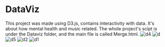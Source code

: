 # DataViz

This project was made using D3.js, contains interactivity with data. It's about how mental health and music related.
The whole project's scipt is under the Dataviz folder, and the main file is called Merge.html.
![d4](https://github.com/Kiny21/DataViz/assets/119699338/deb54a2d-df2d-4c01-aaed-bb7198d1687d)
![d](https://github.com/Kiny21/DataViz/assets/119699338/98b726f3-9fda-48a7-9413-33fe6459dd64)
![d5](https://github.com/Kiny21/DataViz/assets/119699338/6776c51d-3c75-444e-a2b9-948703b90e7b)
![d2](https://github.com/Kiny21/DataViz/assets/119699338/c3192ce7-4b60-44f3-9abd-fe85eced00f6)
![d1](https://github.com/Kiny21/DataViz/assets/119699338/4ba02d52-a7f3-4a79-8edc-039a2303dcea)
